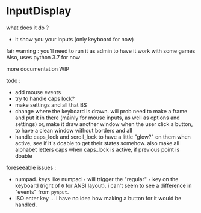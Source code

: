 # InputDisplay

what does it do ?
- it show you your inputs (only keyboard for now)

fair warning : you'll need to run it as admin to have it work with some games
Also, uses python 3.7 for now

more documentation WIP

todo :
 - add mouse events
 - try to handle caps lock?
 - make settings and all that BS
 - change where the keyboard is drawn. will prob need to make a frame and put it in there (mainly for mouse inputs, as well as options and settings) or, make it draw another window when the user click a button, to have a clean window without borders and all
 - handle caps_lock and scroll_lock to have a little "glow?" on them when active, see if it's doable to get their states somehow. also make all alphabet letters caps when caps_lock is active, if previous point is doable

foreseeable issues :
 - numpad. keys like numpad `-` will trigger the "regular" `-` key on the keyboard (right of `0` for ANSI layout). i can't seem to see a difference in "events" from `pynput`.
 - ISO enter key ... i have no idea how making a button for it would be handled.
